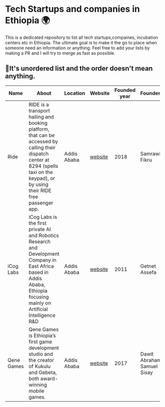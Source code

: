 # Tech Startups and companies in Ethiopia 🌍
This is a dedicated repository to list all tech startups,compaines, incubation centers etc in Ethiopia. The ultimate goal is to make it the go to place when someone need an information or anything. Feel free to add your lists by making a PR and I will try to merge as fast as possible. 

## 🚧It's unordered list and the order doesn't mean anything. 


|      Name               | About                          |   Location                  | Website                      | Founded year | Founder/s   |
| ----------------------  | ------------------------------ |----------------------       |------------------------------|--------------|-------------|
| Ride | RIDE is a transport hailing and booking platform, that can be accessed by calling their dispatch center at 8294 (spells taxi on the keypad), or by using their RIDE free passenger app.| Addis Ababa|[website](https://icog-labs.com/)|2018|Samrawit Fikru|
|iCog Labs|iCog Labs is the first private AI and Robotics Research and Development Company in East Africa based in Addis Ababa, Ethiopia focusing mainly on Artificial  Intelligence R&D|Addis Ababa|[website](https://icog-labs.com/)|2011|Getnet Assefa|
|Qene Games|Qene Games is Ethiopia’s first game development studio and the creator of Kukulu and Gebeta, both award-winning mobile games.|Addis Ababa |[website](https://qenetech.com/)|2017|Dawit Abraham, Samuel Sisay|


                                                                                                                                                   

